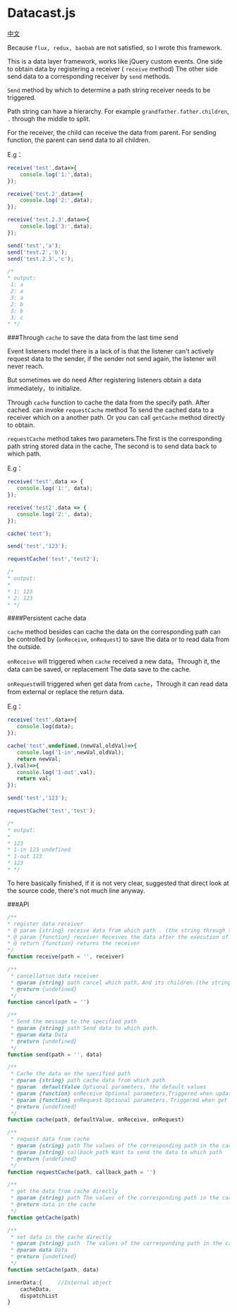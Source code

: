 # Datacast.js

[中文](README.md)


Because `flux, redux, baobab` are not satisfied, so I wrote this framework.

This is a data layer framework, works like jQuery custom events. One side to obtain data by registering a receiver ( `receive` method)
The other side send data to a corresponding receiver by `send` methods.

`Send` method by which to determine a path string receiver needs to be triggered.
 
Path string can have a hierarchy. For example `grandfather.father.children`, `.` through the middle to split.

For the receiver, the child can receive the data from parent. For sending function, the parent can send data to all children.

E.g：
```javascript
receive('test',data=>{
    console.log('1:',data);
});

receive('test.2',data=>{
    console.log('2:',data);
});

receive('test.2.3',data=>{
    console.log('3:',data);
});

send('test','a');
send('test.2','b');
send('test.2.3','c');

/*
* output:
 1: a
 2: a
 3: a
 2: b
 3: b
 3: c
* */
```

###Through `cache` to save the data from the last time send

Event listeners model there is a lack of is that the listener can't actively request data to the sender, 
if the sender not send again, the listener will never reach.


But sometimes we do need After registering listeners obtain a data immediately，to initialize.

Through ` cache ` function to cache the data from  the specify path.
After cached. can invoke ` requestCache ` method To send the cached data to a receiver which on a another path.
Or you can call ` getCache ` method directly to obtain.

` requestCache ` method takes two parameters.The first is the corresponding path string stored data in the cache,
The second is to send data back to which path.

E.g：

```javascript
receive('test',data => {
   console.log('1:', data);
});

receive('test2',data => {
   console.log('2:', data);
});

cache('test');

send('test','123');

requestCache('test','test2');

/*
* output:
*
* 1: 123
* 2: 123
* */
```
####Persistent cache data

` cache ` method besides can cache the data on the corresponding path can be controlled by (` onReceive `, ` onRequest `) 
to save the data or to read data from the outside.

`onReceive` will triggered when  `cache` received a new data。Through it, the data can be saved, or replacement The data save to the cache.

`onRequest`will triggered when get data from `cache`，Through it can read data from external  or replace
the return data.

E.g：

```javascript
receive('test',data=>{
   console.log(data);
});

cache('test',undefined,(newVal,oldVal)=>{
   console.log('1-in',newVal,oldVal);
   return newVal;
},(val)=>{
   console.log('1-out',val);
   return val;
});

send('test','123');

requestCache('test','test');

/*
* output:
*
* 123
* 1-in 123 undefined
* 1-out 123
* 123
* */
```

To here basically finished, if it is not very clear, suggested that direct look at the source code, there's not much line anyway.

###API


```javascript
/**
* register data receiver
* @ param {string} receive data from which path . (the string through the '. 'to split level)
* @ param {function} receiver Receives the data after the execution of the callback function, the callback function accepts two parameters (data: data, path: the path string)
* @ return {function} returns the receiver
*/
function receive(path = '', receiver)
```

```javascript
/**
 * cancellation data receiver
 * @param {string} path cancel which path，And its children.(the string through the '. 'to split level)
 * @return {undefined}
 */
function cancel(path = '')
```

```javascript
/**
 * Send the message to the specified path
 * @param {string} path Send data to which path.
 * @param data Data
 * @return {undefined}
 */
function send(path = '', data)
```

```javascript
/**
 * Cache the data on the specified path
 * @param {string} path cache data from which path
 * @param  defaultValue Optional parameters, the default values
 * @param {function} onReceive Optional parameters,Triggered when update the data in the cache。The callback function accepts two parameters (newValue: new value, oldValue: old value) after the execution needs to return a value, used to replace to cache values
 * @param {function} onRequest Optional parameters，Triggered when get the data from the cache。The callback function accepts a parameter (Value: the Value in the cache) after the execution needs to return a Value to the caller
 * @return {undefined}
 */
function cache(path, defaultValue, onReceive, onRequest)
```

```javascript
/**
 * request data from cache
 * @param {string} path The values of the corresponding path in the cache
 * @param {string} callback_path Want to send the data to which path
 * @return {undefined}
 */
function requestCache(path, callback_path = '')
```

```javascript
/**
 * get the data from cache directly
 * @param {string} path The values of the corresponding path in the cache
 * @return data in the cache
 */
function getCache(path)
```

```javascript
/**
 * set data in the cache directly
 * @param {string} path  The values of the corresponding path in the cache
 * @param data Data
 * @return {undefined}
 */
function setCache(path, data)
```

```javascript
innerData:{     //Internal object
    cacheData,  
    dispatchList
}
```